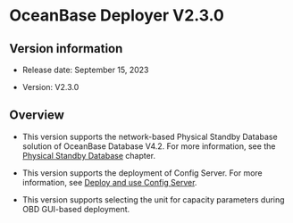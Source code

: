 # OceanBase Deployer V2.3.0

## Version information

* Release date: September 15, 2023

* Version: V2.3.0

## Overview

* This version supports the network-based Physical Standby Database solution of OceanBase Database V4.2. For more information, see the [Physical Standby Database](../../400.user-guide/300.command-line-operations/800.physical-standby-database/100.deploy-physical-standby-database.md) chapter.

* This version supports the deployment of Config Server. For more information, see [Deploy and use Config Server](../../400.user-guide/300.command-line-operations/350.deploy-ob-configserver.md).

* This version supports selecting the unit for capacity parameters during OBD GUI-based deployment.
